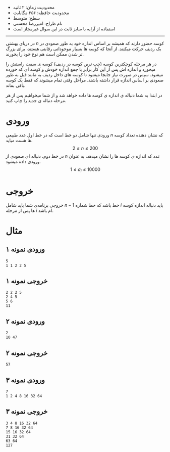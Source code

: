 + محدودیت زمان: ۲ ثانیه
+ محدودیت حافظه: ۲۵۶ مگابایت
+ سطح: متوسط
+ نام طراح: امیررضا محسنی
+ استفاده از آرایه با سایز ثابت در این سوال غیرمجاز است

----------
در دریای بهشتی $n$ کوسه حضور دارند که همیشه بر اساس اندازه خود به طور صعودی در یک ردیف حرکت میکنند. از آنجا که کوسه ها بسیار موجوداتی رقابتی هستند، برای بزرگ تر شدن ممکن است هم نوع خود را بخورند.


در هر مرحله کوچکترین کوسه (چپ ترین کوسه در ردیف) کوسه ی سمت راستش را میخورد و اندازه اش پس از این کار برابر با جمع اندازه خودش و کوسه ای که خورده میشود. سپس در صورت نیاز جابجا میشود تا کوسه های داخل ردیف به مانند قبل به طور صعودی بر اساس اندازه قرار داشته باشند.
مراحل وقتی تمام میشوند که فقط یک کوسه باقی بماند.

در ابتدا به شما دنباله ی اندازه ی کوسه ها داده خواهد شد و از شما میخواهیم پس از هر مرحله دنباله ی جدید را چاپ کنید.


# ورودی
ورودی تنها شامل دو خط است که در خط اول عدد طبیعی $n$ که نشان دهنده تعداد کوسه ها هست میاید.
$$2 \le n \le 200$$
در خط دوم، دنباله ای صعودی از $n$ عدد که اندازه ی کوسه ها را نشان میدهد، به عنوان ورودی داده میشود.
$$1 \leq a_i \leq 10000$$
# خروجی
خروجی برنامه‌ی شما باید شامل $n - 1$ خط باشد که خط شماره $i$ باید دنباله اندازه کوسه ها پس از مرحله $i$ ام باشد.

# مثال
## ورودی نمونه ۱
```
5
1 1 2 2 5
```


## خروجی نمونه ۱
```
2 2 2 5
2 4 5
5 6
11
```

## ورودی نمونه ۲
```
2
10 47
```


## خروجی نمونه ۲
```
57
```

## ورودی نمونه ۳
```
7
1 2 4 8 16 32 64
```


## خروجی نمونه ۳
```
3 4 8 16 32 64
7 8 16 32 64
15 16 32 64
31 32 64
63 64
127
```
